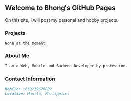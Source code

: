 ## Welcome to Bhong's GitHub Pages

On this site, I will post my personal and hobby projects.

### Projects

```markdown
None at the moment
```

### About Me

```markdown
I am a Web, Mobile and Backend Developer by profession. 
```

### Contact Information

```markdown
Mobile: +639219626002 
Location: Manila, Philippines
```
